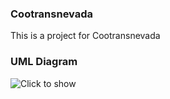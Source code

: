 ### Cootransnevada ###
This is a project for Cootransnevada

### UML Diagram ###
![Click to show](https://imgur.com/bNYvJaK)
